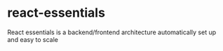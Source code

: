 # react-essentials
React essentials is a backend/frontend architecture automatically set up and easy to scale

